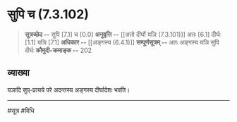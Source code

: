 # सुपि च (7.3.102)
> **सूत्रच्छेद --** सुपि [7.1] च [0.0]
> **अनुवृत्ति --** [[अतो दीर्घो यञि (7.3.101)]] अतः [6.1] दीर्घः [1.1] यञि [7.1]
> **अधिकार --** [[अङ्गस्य (6.4.1)]]
> **सम्पूर्णसूत्रम् --** अतः अङ्गस्य यञि सुपि दीर्घः
> **कौमुदी-क्रमाङ्क --** 202

## व्याख्या

यञादि सुप्-प्रत्यये परे अदन्तस्य अङ्गस्य दीर्घादेशः भवति।

---
#सूत्र #विधि 